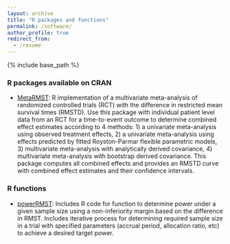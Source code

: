 ```yaml
---
layout: archive
title: "R packages and functions"
permalink: /software/
author_profile: true
redirect_from:
  - /resume
---
```


{% include base_path %}

### R packages available on CRAN
- [MetaRMST](https://cran.r-project.org/web/packages/metaRMST/index.html):
R implementation of a multivariate meta-analysis of randomized controlled trials (RCT) with the difference in restricted mean survival times (RMSTD). Use this package with individual patient level data from an RCT for a time-to-event outcome to determine combined effect estimates according to 4 methods: 1) a univariate meta-analysis using observed treatment effects, 2) a univariate meta-analysis using effects predicted by fitted Royston-Parmar flexible parametric models, 3) multivariate meta-analysis with analytically derived covariance, 4) multivariate meta-analysis with bootstrap derived covariance. This package computes all combined effects and provides an RMSTD curve with combined effect estimates and their confidence intervals.

### R functions
- [powerRMST](https://github.com/iweir/powerRMST):
Includes R code for function to determine power under a given sample size using a non-inferiority margin based on the difference in RMST. 
Includes iterative process for determining required sample size in a trial with specified parameters (accrual period, allocation ratio, etc) to achieve a desired target power. 
